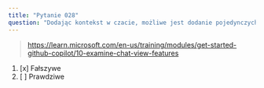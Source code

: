 ```yaml
---
title: "Pytanie 028"
question: "Dodając kontekst w czacie, możliwe jest dodanie pojedynczych plików, ale nie całych folderów. To stwierdzenie jest:"
---
```



> https://learn.microsoft.com/en-us/training/modules/get-started-github-copilot/10-examine-chat-view-features
1. [x] Fałszywe
1. [ ] Prawdziwe

